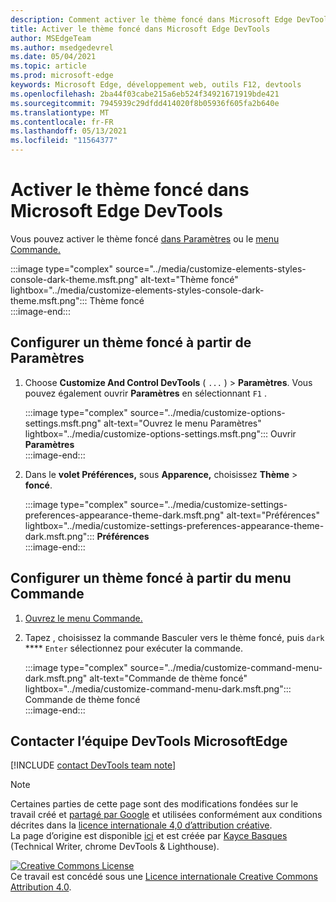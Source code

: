 ```yaml
---
description: Comment activer le thème foncé dans Microsoft Edge DevTools.
title: Activer le thème foncé dans Microsoft Edge DevTools
author: MSEdgeTeam
ms.author: msedgedevrel
ms.date: 05/04/2021
ms.topic: article
ms.prod: microsoft-edge
keywords: Microsoft Edge, développement web, outils F12, devtools
ms.openlocfilehash: 2ba44f03cabe215a6eb524f34921671919bde421
ms.sourcegitcommit: 7945939c29dfdd414020f8b05936f605fa2b640e
ms.translationtype: MT
ms.contentlocale: fr-FR
ms.lasthandoff: 05/13/2021
ms.locfileid: "11564377"
---
```

<!-- Copyright Kayce Basques 

   Licensed under the Apache License, Version 2.0 (the "License");
   you may not use this file except in compliance with the License.
   You may obtain a copy of the License at

       https://www.apache.org/licenses/LICENSE-2.0

   Unless required by applicable law or agreed to in writing, software
   distributed under the License is distributed on an "AS IS" BASIS,
   WITHOUT WARRANTIES OR CONDITIONS OF ANY KIND, either express or implied.
   See the License for the specific language governing permissions and
   limitations under the License.  -->
# <a name="enable-dark-theme-in-microsoft-edge-devtools"></a>Activer le thème foncé dans Microsoft Edge DevTools  

Vous pouvez activer le thème foncé [dans Paramètres](#set-up-dark-theme-from-settings) ou le [menu Commande.](#set-up-dark-theme-from-the-command-menu)  

:::image type="complex" source="../media/customize-elements-styles-console-dark-theme.msft.png" alt-text="Thème foncé" lightbox="../media/customize-elements-styles-console-dark-theme.msft.png":::
   Thème foncé  
:::image-end:::  

## <a name="set-up-dark-theme-from-settings"></a>Configurer un thème foncé à partir de Paramètres  

1.  Choose **Customize And Control DevTools** \( `...` \) > **Paramètres**.  Vous pouvez également ouvrir **Paramètres** en sélectionnant `F1` .  
    
    :::image type="complex" source="../media/customize-options-settings.msft.png" alt-text="Ouvrez le menu Paramètres" lightbox="../media/customize-options-settings.msft.png":::
       Ouvrir **Paramètres**  
    :::image-end:::  

1.  Dans le **volet Préférences,** sous **Apparence,** choisissez **Thème**  >  **foncé**.  
    
    :::image type="complex" source="../media/customize-settings-preferences-appearance-theme-dark.msft.png" alt-text="Préférences" lightbox="../media/customize-settings-preferences-appearance-theme-dark.msft.png":::
       **Préférences**  
    :::image-end:::  

## <a name="set-up-dark-theme-from-the-command-menu"></a>Configurer un thème foncé à partir du menu Commande  

1.  [Ouvrez le menu Commande.][DevtoolsCommandMenu]  
1.  Tapez , choisissez la commande Basculer vers le thème foncé, puis `dark` **** `Enter` sélectionnez pour exécuter la commande.  
    
    :::image type="complex" source="../media/customize-command-menu-dark.msft.png" alt-text="Commande de thème foncé" lightbox="../media/customize-command-menu-dark.msft.png":::
       Commande de thème foncé  
    :::image-end:::  
    
## <a name="getting-in-touch-with-the-microsoft-edge-devtools-team"></a>Contacter l’équipe DevTools MicrosoftEdge  

[!INCLUDE [contact DevTools team note](../includes/contact-devtools-team-note.md)]  

<!-- links -->  

[DevtoolsCommandMenu]: ../command-menu/index.md "Command Menu | Documents Microsoft"  

> [!NOTE]
> Certaines parties de cette page sont des modifications fondées sur le travail créé et [partagé par Google][GoogleSitePolicies] et utilisées conformément aux conditions décrites dans la [licence internationale 4,0 d’attribution créative][CCA4IL].  
> La page d’origine est disponible [ici](https://developers.google.com/web/tools/chrome-devtools/customize/dark-theme) et est créée par [Kayce Basques][KayceBasques] \(Technical Writer, chrome DevTools \& Lighthouse\).  

[![Creative Commons License][CCby4Image]][CCA4IL]  
Ce travail est concédé sous une [Licence internationale Creative Commons Attribution 4.0][CCA4IL].  

[CCA4IL]: https://creativecommons.org/licenses/by/4.0  
[CCby4Image]: https://i.creativecommons.org/l/by/4.0/88x31.png  
[GoogleSitePolicies]: https://developers.google.com/terms/site-policies  
[KayceBasques]: https://developers.google.com/web/resources/contributors#kayce-basques  
